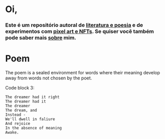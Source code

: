 # Oi,

### Este é um repositório autoral de [literatura e poesia](XX) e de experimentos com [pixel art e NFTs](XX). Se quiser você também pode saber mais [sobre](https://lucasperesbet.github.io/home/about/) mim.

# Poem

The poem is a sealed environment for words where their meaning develop away from words not chosen by the poet.

Code block 3:

```
The dreamer had it right
The dreamer had it
The dreamer
The dream, and
Instead -
We'll dwell in faliure
And rejoice
In the absence of meaning
Awake.
```